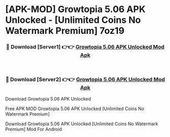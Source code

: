 # [APK-MOD] Growtopia 5.06 APK Unlocked - [Unlimited Coins No Watermark Premium] 7oz19



<div align="center">
<h3>🔴 Download [Server1] 👉👉 <a href="https://momento.my/?title=Growtopia_5.06_APK_Unlocked">Growtopia 5.06 APK Unlocked Mod Apk</a></h3><br>

<h3>🔴 Download [Server2] 👉👉 <a href="https://momento.my/?title=Growtopia_5.06_APK_Unlocked">Growtopia 5.06 APK Unlocked Mod Apk</a></h3>
</div>



Download Growtopia 5.06 APK Unlocked 

Free APK MOD Growtopia 5.06 APK Unlocked [Unlimited Coins No Watermark Premium]

Download Growtopia 5.06 APK Unlocked [Unlimited Coins No Watermark Premium] Mod For Android
